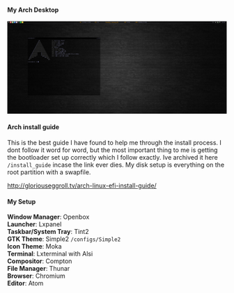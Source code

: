 #### My Arch Desktop
![](screenshots/arch_desktop0.png)

#### Arch install guide

This is the best guide I have found to help me through the install process. I dont follow it word for word, but the most important thing to me is getting the bootloader set up correctly which I follow exactly. Ive archived it here `/install_guide` incase the link ever dies. My disk setup is everything on the root partition with a swapfile.

http://gloriouseggroll.tv/arch-linux-efi-install-guide/

#### My Setup

**Window Manager**: Openbox  
**Launcher**: Lxpanel  
**Taskbar/System Tray**: Tint2  
**GTK Theme**: Simple2 `/configs/Simple2`  
**Icon Theme**: Moka  
**Terminal**: Lxterminal with Alsi  
**Compositor**: Compton  
**File Manager**: Thunar  
**Browser**: Chromium  
**Editor**: Atom  
